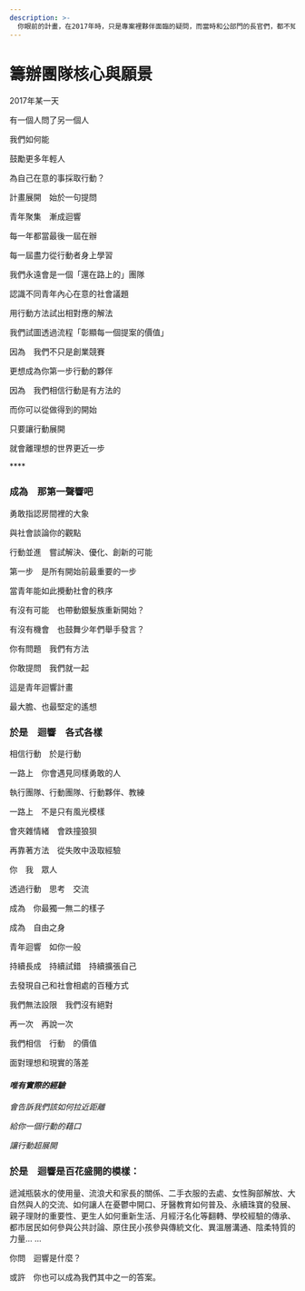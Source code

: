 ```yaml
---
description: >-
  你眼前的計畫，在2017年時，只是專案裡夥伴面臨的疑問，而當時和公部門的長官們，都不知該如何想像未來的理想模樣；最後也是最初，透過同理開放地溝通、包容創新地合作，達成多方共識：這是以「青年」為中心的計畫，將用十年看它如何漸成迴響。
---
```


# 籌辦團隊核心與願景

2017年某一天

有一個人問了另一個人

我們如何能

鼓勵更多年輕人

為自己在意的事採取行動？

計畫展開　始於一句提問

青年聚集　漸成迴響



每一年都當最後一屆在辦

每一屆盡力從行動者身上學習

我們永遠會是一個「還在路上的」團隊

認識不同青年內心在意的社會議題

用行動方法試出相對應的解法

我們試圖透過流程「彰顯每一個提案的價值」

因為　我們不只是創業競賽

更想成為你第一步行動的夥伴

因為　我們相信行動是有方法的

而你可以從做得到的開始

只要讓行動展開

就會離理想的世界更近一步

\*\*\*\*

### **成為　那第一聲響吧**

勇敢指認房間裡的大象

與社會談論你的觀點

行動並進　嘗試解決、優化、創新的可能

第一步　是所有開始前最重要的一步

當青年能如此攪動社會的秩序

有沒有可能　也帶動銀髮族重新開始？

有沒有機會　也鼓舞少年們舉手發言？

你有問題　我們有方法

你敢提問　我們就一起

這是青年迴響計畫

最大膽、也最堅定的遙想



### 於是　迴響　各式各樣

相信行動　於是行動

一路上　你會遇見同樣勇敢的人

執行團隊、行動團隊、行動夥伴、教練

一路上　不是只有風光模樣

會夾雜情緒　會跌撞狼狽

再靠著方法　從失敗中汲取經驗

你　我　眾人

透過行動　思考　交流

成為　你最獨一無二的樣子

成為　自由之身



青年迴響　如你一般

持續長成　持續試錯　持續擴張自己

去發現自己和社會相處的百種方式

我們無法設限　我們沒有絕對

再一次　再說一次

我們相信　行動　的價值

面對理想和現實的落差

#### _唯有實際的經驗_

_會告訴我們該如何拉近距離_

_給你一個行動的藉口_

_讓行動超展開_



### 於是　迴響是百花盛開的模樣：

遞減瓶裝水的使用量、流浪犬和家長的關係、二手衣服的去處、女性胸部解放、大自然與人的交流、如何讓人在憂鬱中開口、牙醫教育如何普及、永續珠寶的發展、親子理財的重要性、更生人如何重新生活、月經汙名化等翻轉、學校經驗的傳承、都市居民如何參與公共討論、原住民小孩參與傳統文化、異溫層溝通、陰柔特質的力量… … 

你問　迴響是什麼？

或許　你也可以成為我們其中之一的答案。  



